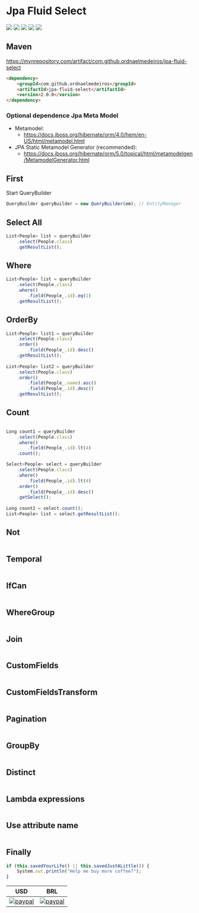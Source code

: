 # Jpa Fluid Select

![](https://img.shields.io/github/stars/ordnaelmedeiros/jpa-fluid-select.svg) ![](https://img.shields.io/github/forks/ordnaelmedeiros/jpa-fluid-select.svg) ![](https://img.shields.io/github/tag/ordnaelmedeiros/jpa-fluid-select.svg) ![](https://img.shields.io/github/release/ordnaelmedeiros/jpa-fluid-select.svg) ![](https://img.shields.io/github/issues/ordnaelmedeiros/jpa-fluid-select.svg)

## Maven
https://mvnrepository.com/artifact/com.github.ordnaelmedeiros/jpa-fluid-select
```html
<dependency>
	<groupId>com.github.ordnaelmedeiros</groupId>
	<artifactId>jpa-fluid-select</artifactId>
	<version>2.0.0</version>
</dependency>
```

### Optional dependence Jpa Meta Model
- Metamodel:
	- https://docs.jboss.org/hibernate/orm/4.0/hem/en-US/html/metamodel.html
- JPA Static Metamodel Generator (recommended):
	- https://docs.jboss.org/hibernate/orm/5.0/topical/html/metamodelgen/MetamodelGenerator.html


## First
Start QueryBuilder
```javascript
QueryBuilder queryBuilder = new QueryBuilder(em); // EntityManager
```


## Select All
```javascript
List<People> list = queryBuilder
	.select(People.class)
	.getResultList();
```

## Where
```javascript
List<People> list = queryBuilder
	.select(People.class)
	.where()
		.field(People_.id).eq(1)
	.getResultList();
```

## OrderBy
```javascript
List<People> list1 = queryBuilder
	.select(People.class)
	.order()
		.field(People_.id).desc()
	.getResultList();
	
List<People> list2 = queryBuilder
	.select(People.class)
	.order()
		.field(People_.name).asc()
		.field(People_.id).desc()
	.getResultList();
```


## Count
```javascript

Long count1 = queryBuilder
	.select(People.class)
	.where()
		.field(People_.id).lt(4)
	.count();

Select<People> select = queryBuilder
	.select(People.class)
	.where()
		.field(People_.id).lt(4)
	.order()
		.field(People_.id).desc()
	.getSelect();
	
Long count2 = select.count();
List<People> list = select.getResultList();

```

## Not
```javascript

```

## Temporal
```javascript

```

## IfCan
```javascript

```

## WhereGroup
```javascript

```

## Join
```javascript

```

## CustomFields
```javascript

```

## CustomFieldsTransform
```javascript

```

## Pagination
```javascript

```

## GroupBy
```javascript

```

## Distinct
```javascript

```

## Lambda expressions
```javascript


```

## Use attribute name
```javascript

```

## Finally

```javascript
if (this.savedYourLife() || this.savedJustALittle()) {
	System.out.println("Help me buy more coffee?");
}
```

|USD|BRL|
|:---:|:---:|
|[![paypal](https://www.paypalobjects.com/en_US/i/btn/btn_donateCC_LG.gif)](https://www.paypal.com/cgi-bin/webscr?cmd=_donations&business=QR5L9PULKKUCN&item_name=Coffe&currency_code=USD&source=url)|[![paypal](https://www.paypalobjects.com/pt_BR/i/btn/btn_donateCC_LG.gif)](https://www.paypal.com/cgi-bin/webscr?cmd=_donations&business=QR5L9PULKKUCN&item_name=Caf%C3%A9&currency_code=BRL&source=url)|